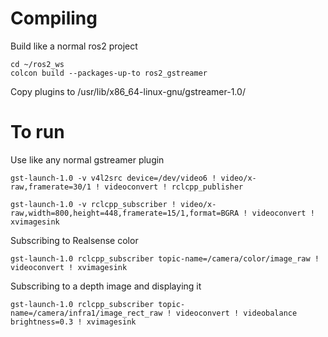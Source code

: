 # Compiling
Build like a normal ros2 project
```
cd ~/ros2_ws
colcon build --packages-up-to ros2_gstreamer
```

Copy plugins to
/usr/lib/x86_64-linux-gnu/gstreamer-1.0/

# To run
Use like any normal gstreamer plugin

```
gst-launch-1.0 -v v4l2src device=/dev/video6 ! video/x-raw,framerate=30/1 ! videoconvert ! rclcpp_publisher
```

```
gst-launch-1.0 -v rclcpp_subscriber ! video/x-raw,width=800,height=448,framerate=15/1,format=BGRA ! videoconvert ! xvimagesink
```

Subscribing to Realsense color
```
gst-launch-1.0 rclcpp_subscriber topic-name=/camera/color/image_raw ! videoconvert ! xvimagesink
```

Subscribing to a depth image and displaying it
```
gst-launch-1.0 rclcpp_subscriber topic-name=/camera/infra1/image_rect_raw ! videoconvert ! videobalance brightness=0.3 ! xvimagesink
```
